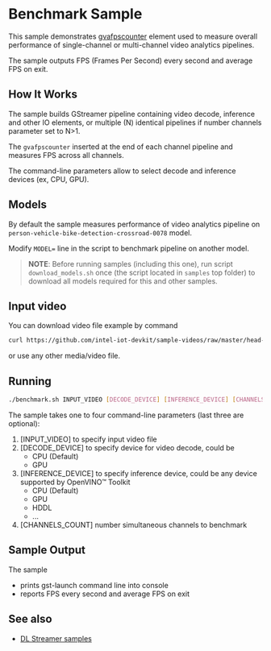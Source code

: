# Benchmark Sample

This sample demonstrates [gvafpscounter](https://github.com/openvinotoolkit/dlstreamer_gst/wiki/gvafpscounter) element used to measure overall performance of single-channel or multi-channel video analytics pipelines.

The sample outputs FPS (Frames Per Second) every second and average FPS on exit.

## How It Works
The sample builds GStreamer pipeline containing video decode, inference and other IO elements, or multiple (N) identical pipelines if number channels parameter set to N>1.

The `gvafpscounter` inserted at the end of each channel pipeline and measures FPS across all channels.

The command-line parameters allow to select decode and inference devices (ex, CPU, GPU).

## Models

By default the sample measures performance of video analytics pipeline on `person-vehicle-bike-detection-crossroad-0078` model.

Modify `MODEL=` line in the script to benchmark pipeline on another model.

> **NOTE**: Before running samples (including this one), run script `download_models.sh` once (the script located in `samples` top folder) to download all models required for this and other samples.

## Input video

You can download video file example by command
```sh
curl https://github.com/intel-iot-devkit/sample-videos/raw/master/head-pose-face-detection-female-and-male.mp4\" --output /path/to/your/video/head-pose-face-detection-female-and-male.mp4
```
or use any other media/video file.

## Running

```sh
./benchmark.sh INPUT_VIDEO [DECODE_DEVICE] [INFERENCE_DEVICE] [CHANNELS_COUNT]
```

The sample takes one to four command-line parameters (last three are optional):
1. [INPUT_VIDEO] to specify input video file
2. [DECODE_DEVICE] to specify device for video decode, could be
    * CPU (Default)
    * GPU
3. [INFERENCE_DEVICE] to specify inference device, could be any device supported by OpenVINO™ Toolkit
    * CPU (Default)
    * GPU
    * HDDL
    * ...
4. [CHANNELS_COUNT] number simultaneous channels to benchmark

## Sample Output

The sample
* prints gst-launch command line into console
* reports FPS every second and average FPS on exit

## See also
* [DL Streamer samples](../README.md)
